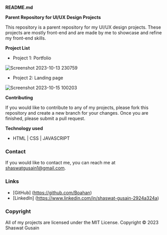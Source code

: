 **README.md**

**Parent Repository for UI/UX Design Projects**

This repository is a parent repository for my UI/UX design projects. These projects are mostly front-end and are made by me to showcase and refine my front-end skills.

**Project List**

* Project 1: Portfolio
  
![Screenshot 2023-10-13 230759](https://github.com/Boahan/CODSOFT/assets/111555189/e01357a7-7b5d-4453-bd26-71a406dce090)


  
* Project 2: Landing page
  
![Screenshot 2023-10-15 100203](https://github.com/Boahan/CODSOFT/assets/111555189/abfcfddd-26fe-4319-8453-91e8fd84ec56)

  

**Contributing**

If you would like to contribute to any of my projects, please fork this repository and create a new branch for your changes. Once you are finished, please submit a pull request.

**Technology used**

* HTML | CSS | JAVASCRIPT

### Contact

If you would like to contact me, you can reach me at shaswatgusain1@gmail.com.

### Links

* [GitHub] (https://github.com/Boahan)
* [LinkedIn] (https://www.linkedin.com/in/shaswat-gusain-2924a324a)

### Copyright

All of my projects are licensed under the MIT License. Copyright &copy; 2023 Shaswat Gusain
